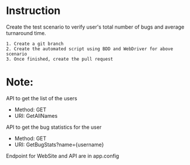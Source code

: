 # Instruction

Create the test scenario to verify user's total number of bugs and average turnaround time.

    1. Create a git branch
    2. Create the automated script using BDD and WebDriver for above scenario
    3. Once finished, create the pull request

# Note:
API to get the list of the users
- Method: GET
- URI: GetAllNames

API to get the bug statistics for the user
- Method: GET
- URI: GetBugStats?name={username}

Endpoint for WebSite and API are in app.config
